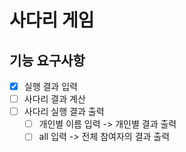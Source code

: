 # 사다리 게임

## 기능 요구사항

- [x] 실행 결과 입력
- [ ] 사다리 결과 계산
- [ ] 사다리 실행 결과 출력
    - [ ] 개인별 이름 입력 -> 개인별 결과 출력
    - [ ] all 입력 -> 전체 참여자의 결과 출력